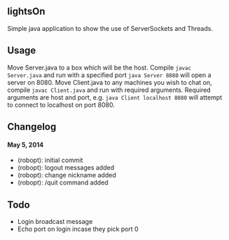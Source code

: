## lightsOn

Simple java application to show the use of ServerSockets and Threads.

## Usage
Move Server.java to a box which will be the host. Compile `javac Server.java` and run with a specified port `java Server 8080` will open a server on 8080. Move Client.java to any machines you wish to chat on, compile `javac Client.java` and run with required arguments. Required arguments are host and port, e.g. `java Client localhost 8080` will attempt to connect to localhost on port 8080.

## Changelog

#### May 5, 2014
- (robopt): initial commit
- (robopt): logout messages added
- (robopt): change nickname added
- (robopt): /quit command added


## Todo
- Login broadcast message
- Echo port on login incase they pick port 0
